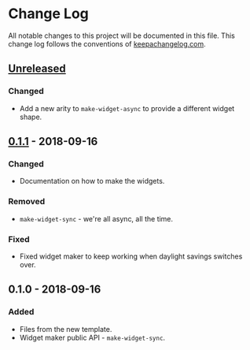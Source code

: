 # Change Log
All notable changes to this project will be documented in this file. This change log follows the conventions of [keepachangelog.com](http://keepachangelog.com/).

## [Unreleased]
### Changed
- Add a new arity to `make-widget-async` to provide a different widget shape.

## [0.1.1] - 2018-09-16
### Changed
- Documentation on how to make the widgets.

### Removed
- `make-widget-sync` - we're all async, all the time.

### Fixed
- Fixed widget maker to keep working when daylight savings switches over.

## 0.1.0 - 2018-09-16
### Added
- Files from the new template.
- Widget maker public API - `make-widget-sync`.

[Unreleased]: https://github.com/your-name/process-text/compare/0.1.1...HEAD
[0.1.1]: https://github.com/your-name/process-text/compare/0.1.0...0.1.1
